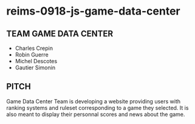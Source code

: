 # reims-0918-js-game-data-center

## TEAM GAME DATA CENTER

- Charles Crepin
- Robin Guerre
- Michel Descotes
- Gautier Simonin

## PITCH

Game Data Center Team is developing a website providing users with ranking systems and ruleset corresponding to a game they selected. It is also meant to display their personnal scores and news about the game.
